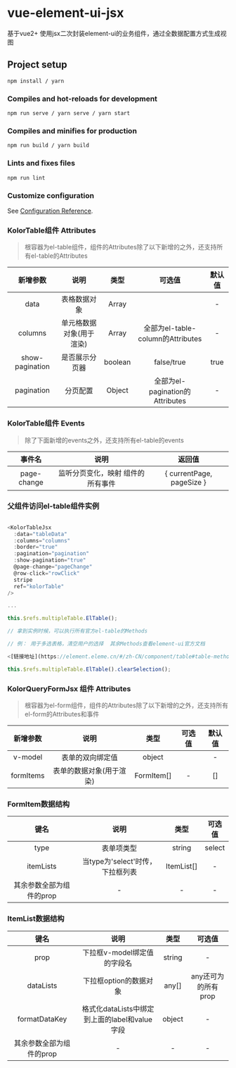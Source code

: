 # vue-element-ui-jsx

基于vue2+ 使用jsx二次封装element-ui的业务组件，通过全数据配置方式生成视图

## Project setup
```
npm install / yarn
```

### Compiles and hot-reloads for development
```
npm run serve / yarn serve / yarn start
```

### Compiles and minifies for production
```
npm run build / yarn build
```

### Lints and fixes files
```
npm run lint 
```

### Customize configuration
See [Configuration Reference](https://cli.vuejs.org/config/).

### KolorTable组件 Attributes

> 根容器为el-table组件，组件的Attributes除了以下新增的之外，还支持所有el-table的Attributes

| 新增参数 | 说明 | 类型 | 可选值 | 默认值 |
| :----: | :----: | :----: | :----: | :----: |
| data | 表格数据对象 | Array | |   -     |    -    |
| columns | 单元格数据对象(用于渲染<el-table-column>) | Array |全部为el-table-column的Attributes |  -      |      
| show-pagination | 是否展示分页器 | boolean | false/true |    true    |       
| pagination | 分页配置 | Object | 全部为el-pagination的Attributes |     -  |        


### KolorTable组件 Events 

> 除了下面新增的events之外，还支持所有el-table的events

| 事件名 | 说明 | 返回值 | 
| :----: | :----: | :----: | 
| page-change | 监听分页变化，映射 <el-pagination>组件的所有事件 | { currentPage, pageSize } | 


### 父组件访问el-table组件实例

```JavaScript

<KolorTableJsx 
  :data="tableData" 
  :columns="columns" 
  :border="true" 
  :pagination="pagination"
  :show-pagination="true"
  @page-change="pageChange"
  @row-click="rowClick"
  stripe
  ref="kolorTable"
/>

...

this.$refs.multipleTable.ElTable();

// 拿到实例时候，可以执行所有官方el-table的Methods

// 例： 用于多选表格，清空用户的选择  其余Methods查看element-ui官方文档 

<[链接地址](https://element.eleme.cn/#/zh-CN/component/table#table-methods)>

this.$refs.multipleTable.ElTable().clearSelection();

```

### KolorQueryFormJsx 组件 Attributes

> 根容器为el-form组件，组件的Attributes除了以下新增的之外，还支持所有el-form的Attributes和事件

| 新增参数 | 说明 | 类型 | 可选值 | 默认值 |
| :----: | :----: | :----: | :----: | :----: |
| v-model | 表单的双向绑定值 | object | |   -     |    -    |
| formItems | 表单的数据对象(用于渲染<el-form-item>) | FormItem[] | - |  []      |    

### FormItem数据结构

| 键名 | 说明 | 类型 | 可选值 | 
| :----: | :----: | :----: | :----: |
| type | 表单项类型 | string | select |
| itemLists | 当type为'select'时传，下拉框列表 | ItemList[] | - |
| 其余参数全部为组件<el-form-item>的prop| - | - | - |   

### ItemList数据结构

| 键名 | 说明 | 类型 | 可选值 | 
| :----: | :----: | :----: | :----: |
| prop | 下拉框v-model绑定值的字段名 | string | - |
| dataLists | 下拉框option的数据对象 | any[] | any还可为<el-option>的所有prop |
| formatDataKey | 格式化dataLists中绑定到<el-option>上面的label和value字段 | object | - |
| 其余参数全部为组件<el-form-select>的prop| - | - | - |  